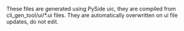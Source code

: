 <!-- markdownlint-disable MD041 -->

These files are generated using PySide uic, they are compiled from cli_gen_tool/ui/*.ui files.
They are automatically overwritten on ui file updates, do not edit.